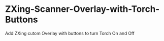 # ZXing-Scanner-Overlay-with-Torch-Buttons
Add ZXing cutom Overlay with buttons to turn Torch On and Off
